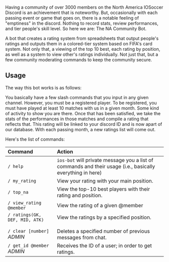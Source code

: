 Having a community of over 3000 members on the North America IOSoccer Discord is an achievement that is noteworthy. But, occasionally with each passing event or game that goes on, there is a notable feeling of "emptiness" in the discord. Nothing to record stats, review performances, and tier people's skill level. So here we are: The NA Community Bot. 

A bot that creates a rating system from spreadsheets that output people's ratings and outputs them in a colored-tier system based on FIFA's card system. Not only that, a viewing of the top 10 best, each rating by position, as well as a system to view other's ratings individually. Not just that, but a few community moderating commands to keep the community secure. 

## Usage

The way this bot works is as follows:

You basically have a few slash commands that you input in any given channel. However, you must be a registered player. To be registered, you must have played at least 10 matches with us in a given month. Some kind of activity to show you are there. Once that has been satisfied, we take the stats of the performances in those matches and compile a rating that reflects that. This rating will be linked to your discord ID and is now apart of our database. With each passing month, a new ratings list will come out.

Here's the list of commands:

| Command                       | Action                                                                                                     |
| :---------------------------- | :--------------------------------------------------------------------------------------------------------- |
| `/ help`                      | `ios-bot` will private message you a list of commands and their usage (i.e., basically everything in here) |
| `/ my_rating`                 | View your rating with your main position.                                                                  |
| `/ top_na`                    | View the top-10 best players with their rating and position.                                               |
| `/ view_rating @member`       | View the rating of a given @member                                                                         |
| `/ ratings(GK, DEF, MID, ATK)`| View the ratings by a specified position.                                                                  |
|                                                                                                                                            |
|                                                                                                                                            |
| `/ clear [number]` *ADMIN*    | Deletes a specified number of previous messages from chat.                                                 |
| `/ get_id @member` *ADMIN*    | Receives the ID of a user; in order to get ratings.                                                        |